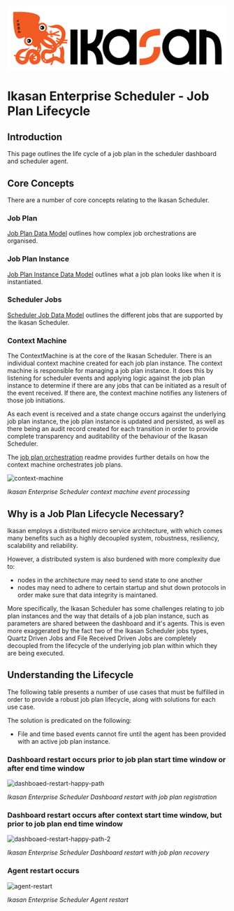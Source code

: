 ![IKASAN](../../../../developer/docs/quickstart-images/Ikasan-title-transparent.png)

# Ikasan Enterprise Scheduler - Job Plan Lifecycle

## Introduction
This page outlines the life cycle of a job plan in the scheduler dashboard and scheduler agent.

## Core Concepts
There are a number of core concepts relating to the Ikasan Scheduler.

### Job Plan
[Job Plan Data Model](../model/job-plan-data-model.md) outlines how complex job orchestrations are organised.

### Job Plan Instance
[Job Plan Instance Data Model](../model/job-plan-instance-data-model.md) outlines what a job plan looks like when it is instantiated.

### Scheduler Jobs
[Scheduler Job Data Model](../model/scheduler-job-data-model.md) outlines the different jobs that are supported by the Ikasan Scheduler.

### Context Machine
The ContextMachine is at the core of the Ikasan Scheduler. There is an individual context machine created for each job plan instance. 
The context machine is responsible for managing a job plan instance. It does this by listening for scheduler events and applying logic 
against the job plan instance to determine if there are any jobs that can be initiated as a result of the event received. If there are, 
the context machine notifies any listeners of those job initiations.

As each event is received and a state change occurs against the underlying job plan instance, the job plan instance 
is updated and persisted, as well as there being an audit record created for each transition in order to provide complete transparency 
and auditability of the behaviour of the Ikasan Scheduler. 

The [job plan orchestration](./job-plan-orchestration.md) readme provides further details on how the context machine orchestrates job plans.

![context-machine](../../../images/context-machine-white.png)

*Ikasan Enterprise Scheduler context machine event processing*

## Why is a Job Plan Lifecycle Necessary?
Ikasan employs a distributed micro service architecture, with which comes many benefits such as a highly decoupled system, robustness, 
resiliency, scalability and reliability.

However, a distributed system is also burdened with more complexity due to:

- nodes in the architecture may need to send state to one another
- nodes may need to adhere to certain startup and shut down protocols in order make sure that data integrity is maintaned.

More specifically, the Ikasan Scheduler has some challenges relating to job plan instances and the way that details of a job plan instance, 
such as parameters are shared between the dashboard and it's agents. This is even more exaggerated by the fact two of the Ikasan Scheduler 
jobs types, Quartz Driven Jobs and File Received Driven Jobs are completely decoupled from the lifecycle of the underlying job plan within 
which they are being executed. 

## Understanding the Lifecycle
The following table presents a number of use cases that must be fulfilled in order to provide a robust job plan lifecycle, along with 
solutions for each use case. 

The solution is predicated on the following:

- File and time based events cannot fire until the agent has been provided with an active job plan instance.

### Dashboard restart occurs prior to job plan start time window or after end time window

![dashboaed-restart-happy-path](../../../images/dashboard-restart-lifecycle-white.png)

*Ikasan Enterprise Scheduler Dashboard restart with job plan registration*

### Dashboard restart occurs after context start time window, but prior to job plan end time window

![dashboaed-restart-happy-path-2](../../../images/dashboard-restart-after-context-start-white.png)

*Ikasan Enterprise Scheduler Dashboard restart with job plan recovery*

### Agent restart occurs

![agent-restart](../../../images/agent-restart-white.png)

*Ikasan Enterprise Scheduler Agent restart*